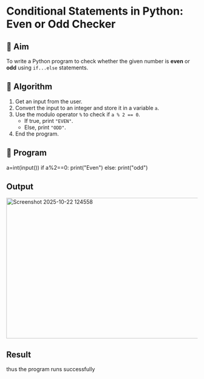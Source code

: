# Conditional Statements in Python: Even or Odd Checker

## 🎯 Aim
To write a Python program to check whether the given number is **even** or **odd** using `if...else` statements.

## 🧠 Algorithm
1. Get an input from the user.
2. Convert the input to an integer and store it in a variable `a`.
3. Use the modulo operator `%` to check if `a % 2 == 0`.
   - If true, print `"EVEN"`.
   - Else, print `"ODD"`.
4. End the program.

## 🧾 Program
a=int(input())
if a%2==0:
    print("Even")
else:
    print("odd")

## Output
<img width="1253" height="370" alt="Screenshot 2025-10-22 124558" src="https://github.com/user-attachments/assets/a0c82bdf-0321-441e-b8e7-a3ba2ce33bd5" />


## Result
thus the program runs successfully
